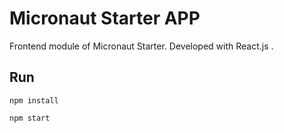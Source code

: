 # Micronaut Starter APP

Frontend module of Micronaut Starter. Developed with React.js .

## Run

```npm install```

```npm start```
